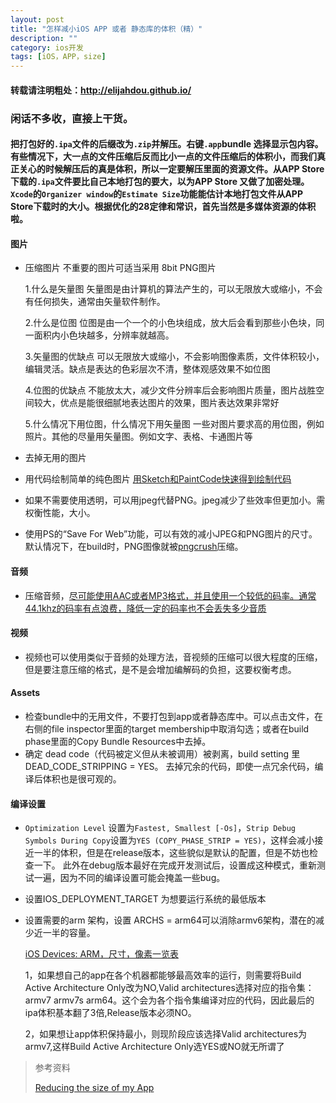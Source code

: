 ```yaml
---
layout: post
title: "怎样减小iOS APP 或者 静态库的体积（精）"
description: ""
category: ios开发
tags: [iOS，APP，size]
--- 
```

#### 转载请注明粗处：http://elijahdou.github.io/

### 闲话不多收，直接上干货。

#### 把打包好的`.ipa`文件的后缀改为`.zip`并解压。右键`.app`bundle 选择显示包内容。有些情况下，大一点的文件压缩后反而比小一点的文件压缩后的体积小，而我们真正关心的时候解压后的真是体积，所以一定要解压里面的资源文件。从APP Store下载的`.ipa`文件要比自己本地打包的要大，以为APP Store 又做了加密处理。`Xcode`的`Organizer window`的`Estimate Size`功能能估计本地打包文件从APP Store下载时的大小。根据优化的28定律和常识，首先当然是多媒体资源的体积啦。

#### 图片

* 压缩图片 不重要的图片可适当采用 8bit PNG图片

	1.什么是矢量图
	矢量图是由计算机的算法产生的，可以无限放大或缩小，不会有任何损失，通常由矢量软件制作。

	2.什么是位图
	位图是由一个一个的小色块组成，放大后会看到那些小色块，同一面积内小色块越多，分辨率就越高。

	3.矢量图的优缺点
	可以无限放大或缩小，不会影响图像素质，文件体积较小，编辑灵活。缺点是表达的色彩层次不清，整体观感效果不如位图

	4.位图的优缺点
	不能放太大，减少文件分辨率后会影响图片质量，图片战胜空间较大，优点是能很细腻地表达图片的效果，图片表达效果非常好

	5.什么情况下用位图，什么情况下用矢量图
	一些对图片要求高的用位图，例如照片。其他的尽量用矢量图。例如文字、表格、卡通图片等

* 去掉无用的图片

* 用代码绘制简单的纯色图片 [用Sketch和PaintCode快速得到绘制代码](http://www.jianshu.com/p/d01110c80495)

* 如果不需要使用透明，可以用jpeg代替PNG。jpeg减少了些效率但更加小。需权衡性能，大小。
* 使用PS的“Save For Web”功能，可以有效的减小JPEG和PNG图片的尺寸。 默认情况下，在build时，PNG图像就被[pngcrush](https://developer.apple.com/library/ios/qa/qa1681/_index.html)压缩。


#### 音频

* 压缩音频，[尽可能使用AAC或者MP3格式，并且使用一个较低的码率。通常44.1khz的码率有点浪费，降低一定的码率也不会丢失多少音质](https://developer.apple.com/videos/wwdc/2011/?id=404)

#### 视频

* 视频也可以使用类似于音频的处理方法，音视频的压缩可以很大程度的压缩，但是要注意压缩的格式，是不是会增加编解码的负担，这要权衡考虑。
    
#### Assets

* 检查bundle中的无用文件，不要打包到app或者静态库中。可以点击文件，在右侧的file inspector里面的target membership中取消勾选；或者在build phase里面的Copy Bundle Resources中去掉。
* 确定 dead code（代码被定义但从未被调用）被剥离，build setting 里 DEAD_CODE_STRIPPING = YES。 去掉冗余的代码，即使一点冗余代码，编译后体积也是很可观的。

#### 编译设置

* `Optimization Level` 设置为`Fastest, Smallest [-Os]`，`Strip Debug Symbols During Copy`设置为`YES (COPY_PHASE_STRIP = YES)`，这样会减小接近一半的体积，但是在release版本，这些貌似是默认的配置，但是不妨也检查一下。 此外在debug版本最好在完成开发测试后，设置成这种模式，重新测试一遍，因为不同的编译设置可能会掩盖一些bug。


* 设置IOS_DEPLOYMENT_TARGET 为想要运行系统的最低版本

* 设置需要的arm 架构，设置 ARCHS = arm64可以消除armv6架构，潜在的减少近一半的容量。

  [iOS Devices: ARM，尺寸，像素一览表 ](https://www.innerfence.com/howto/apple-ios-devices-dates-versions-instruction-sets)
  
    1，如果想自己的app在各个机器都能够最高效率的运行，则需要将Build Active Architecture Only改为NO,Valid architectures选择对应的指令集：armv7 armv7s arm64。这个会为各个指令集编译对应的代码，因此最后的 ipa体积基本翻了3倍,Release版本必须NO。

    2，如果想让app体积保持最小，则现阶段应该选择Valid architectures为armv7,这样Build Active Architecture Only选YES或NO就无所谓了
	   
> 参考资料
>
> [Reducing the size of my App](https://developer.apple.com/library/ios/qa/qa1795/_index.html)





